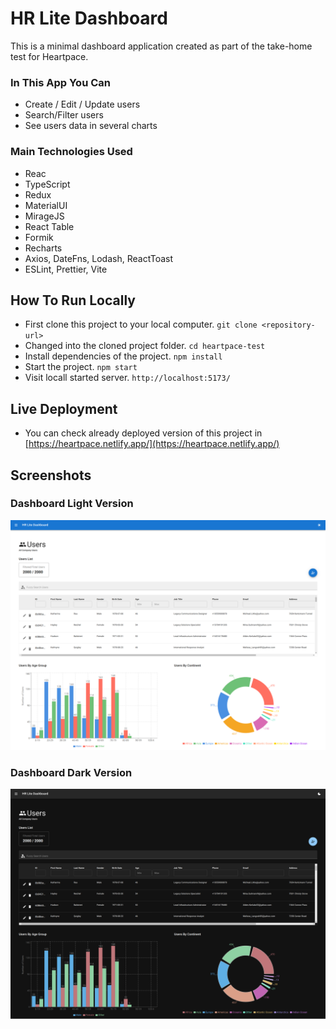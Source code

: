 # HR Lite Dashboard

This is a minimal dashboard application created as part of the take-home test for Heartpace.

### In This App You Can

- Create / Edit / Update users
- Search/Filter users
- See users data in several charts

### Main Technologies Used

- Reac
- TypeScript
- Redux
- MaterialUI
- MirageJS
- React Table
- Formik
- Recharts
- Axios, DateFns, Lodash, ReactToast
- ESLint, Prettier, Vite

## How To Run Locally

- First clone this project to your local computer. `git clone <repository-url>`
- Changed into the cloned project folder. `cd heartpace-test`
- Install dependencies of the project. `npm install`
- Start the project. `npm start`
- Visit locall started server. `http://localhost:5173/`

## Live Deployment

- You can check already deployed version of this project in [https://heartpace.netlify.app/](https://heartpace.netlify.app/)

## Screenshots

### Dashboard Light Version

<p align="center">
  <img src="resources/Dashboard-Light.png"/>
</p>

### Dashboard Dark Version

<p align="center">
  <img src="resources/Dashboard-Dark.png"/>
</p>
